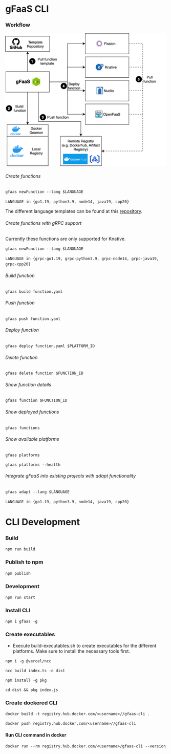 # gFaaS CLI

### Workflow

<img src="../figures/function_workflow.drawio.png" />
<!-- ![](./src/assets/gfaas_template_function_workflow.drawio.png) -->

###### Create functions
```
gfaas newFunction --lang $LANGUAGE
```

```LANGUAGE in {go1.19, python3.9, node14, java19, cpp20}```

The different language templates can be found at this [repository](https://github.com/paul-wie/gfaas-templates/tree/main).

###### Create functions with gRPC support
Currently these functions are only supported for Knative.

```
gfaas newFunction --lang $LANGUAGE
```

```LANGUAGE in {grpc-go1.19, grpc-python3.9, grpc-node14, grpc-java19, grpc-cpp20}```

###### Build function

```
gfaas build function.yaml
```

###### Push function

```
gfaas push function.yaml
```

###### Deploy function

```
gfaas deploy function.yaml $PLATFORM_ID
```

###### Delete function
```
gfaas delete function $FUNCTION_ID
```

###### Show function details
```
gfaas function $FUNCTION_ID
```

###### Show deployed functions
```
gfaas functions
```

###### Show available platforms
```
gfaas platforms
```

```
gfaas platforms --health
```

###### Integrate gFaaS into existing projects with adapt functionality
```
gfaas adapt --lang $LANGUAGE
```

```LANGUAGE in {go1.19, python3.9, node14, java19, cpp20}```




# CLI Development
### Build

```
npm run build
```

### Publish to npm

```
npm publish
```

### Development 

```
npm run start
```


### Install CLI

```
npm i gfaas -g
```

### Create executables

- Execute build-executables.sh to create executables for the different platforms. Make sure to install the necessary tools first.
```
npm i -g @vercel/ncc
```
```
ncc build index.ts -o dist
```
```
npm install -g pkg
```
```
cd dist && pkg index.js
```

### Create dockered CLI

```
docker build -t registry.hub.docker.com/<username>//gfaas-cli .
```

```
docker push registry.hub.docker.com/<username>//gfaas-cli
```
#### Run CLI command in docker

```
docker run --rm registry.hub.docker.com/<username>/gfaas-cli --version
```
